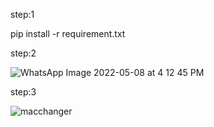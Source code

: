 step:1

pip install -r requirement.txt

step:2




![WhatsApp Image 2022-05-08 at 4 12 45 PM](https://user-images.githubusercontent.com/96677228/167302933-755caa93-a92b-4418-b489-9b738611786b.jpeg)


                                                                                                                                                                         
 step:3
 
 
 
 
 
![macchanger](https://user-images.githubusercontent.com/96677228/167302609-8f1f40ef-0cba-450c-968f-014691405173.jpeg)
